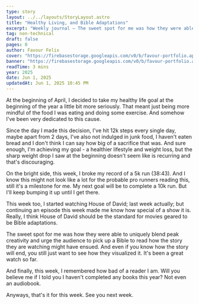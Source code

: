 ```yaml
---
type: story
layout: ../../layouts/StoryLayout.astro
title: "Healthy Living, and Bible Adaptations"
excerpt: "Weekly journal – The sweet spot for me was how they were able to uniquely blend peak creativity and urge the audience to pick up a Bible to read how the story they are watching might have ensued. And even if you know how the story will end, you still just want to see how they visualized it. It's been a great watch so far."
tag: non-technical
draft: false
pages: 0
author: Favour Felix
cover: "https://firebasestorage.googleapis.com/v0/b/favour-portfolio.appspot.com/o/stories%2Fhouse-of-david.jpeg?alt=media&token=8580ea6f-4f15-4ddb-8b42-0318caa01499"
banner: "https://firebasestorage.googleapis.com/v0/b/favour-portfolio.appspot.com/o/stories%2Fhouse-of-david.jpeg?alt=media&token=8580ea6f-4f15-4ddb-8b42-0318caa01499"
readTime: 3 mins
year: 2025
date: Jun 1, 2025
updatedAt: Jun 1, 2025 10:45 PM
---
```


At the beginning of April, I decided to take my healthy life goal at the beginning of the year a little bit more seriously. That meant just being more mindful of the food I was eating and doing some exercise. And somehow I've been very dedicated to this cause.

Since the day I made this decision, I've hit 12k steps every single day, maybe apart from 2 days, I've also not indulged in junk food, I haven't eaten bread and I don't think I can say how big of a sacrifice that was. And sure enough, I'm achieving my goal - a healthier lifestyle and weight loss, but the sharp weight drop I saw at the beginning doesn't seem like is recurring and that's discouraging.

On the bright side, this week, I broke my record of a 5k run (38:43). And I know this might not look like a lot for the probable pro runners reading this, still it's a milestone for me. My next goal will be to complete a 10k run. But I'll keep bumping it up until I get there.

This week too, I started watching House of David; last week actually; but continuing an episode this week made me know how special of a show it is. Really, I think House of David should be the standard for movies geared to be Bible adaptations.

The sweet spot for me was how they were able to uniquely blend peak creativity and urge the audience to pick up a Bible to read how the story they are watching might have ensued. And even if you know how the story will end, you still just want to see how they visualized it. It's been a great watch so far.

And finally, this week, I remembered how bad of a reader I am. Will you believe me if I told you I haven't completed any books this year? Not even an audiobook.

Anyways, that's it for this week. See you next week.